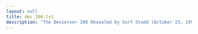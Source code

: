 ```yaml
---
layout: null
title: dec_200.txt
description: "The Decserver 200 Revealed by Surf Studd (October 23, 1990)"
---
```


